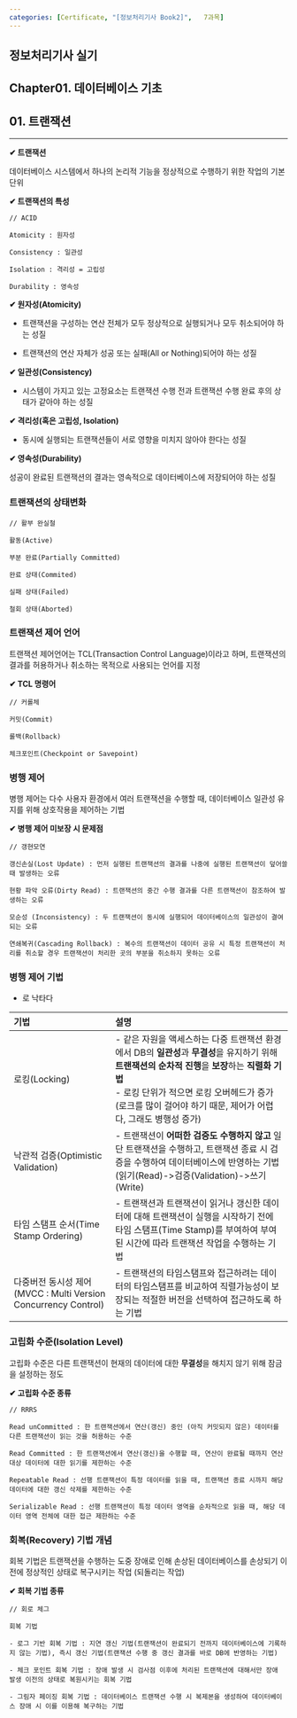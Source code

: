 ```yaml
---
categories: [Certificate, "[정보처리기사 Book2]",   7과목]
---
```

## 정보처리기사 실기

## Chapter01. 데이터베이스 기초

## 01. 트랜잭션

<hr>

**✔ 트랜잭션**

데이터베이스 시스템에서 하나의 논리적 기능을 정상적으로 수행하기 위한 작업의 기본단위

**✔ 트랜잭션의 특성**

```
// ACID

Atomicity : 원자성

Consistency : 일관성

Isolation : 격리성 = 고립성

Durability : 영속성
```

**✔ 원자성(Atomicity)**

- 트랜잭션을 구성하는 연산 전체가 모두 정상적으로 실행되거나 모두 취소되어야 하는 성질

- 트랜잭션의 연산 자체가 성공 또는 실패(All or Nothing)되어야 하는 성질

**✔ 일관성(Consistency)**

- 시스템이 가지고 있는 고정요소는 트랜잭션 수행 전과 트랜잭션 수행 완료 후의 상태가 같아야 하는 성질

**✔ 격리성(혹은 고립성, Isolation)**

- 동시에 실행되는 트랜잭션들이 서로 영향을 미치지 않아야 한다는 성질

**✔ 영속성(Durability)**

성공이 완료된 트랜잭션의 결과는 영속적으로 데이터베이스에 저장되어야 하는 성질

### 트랜잭션의 상태변화

```
// 활부 완실철

활동(Active)

부분 완료(Partially Committed)

완료 상태(Commited)

실패 상태(Failed)

철회 상태(Aborted)
```

### 트랜잭션 제어 언어

트랜잭션 제어언어는 TCL(Transaction Control Language)이라고 하며, 트랜잭션의 결과를 허용하거나 취소하는 목적으로 사용되는 언어를 지정

**✔ TCL 명령어**

```
// 커롤체

커밋(Commit)

롤백(Rollback)

체크포인트(Checkpoint or Savepoint)
```

### 병행 제어

병행 제어는 다수 사용자 환경에서 여러 트랜잭션을 수행할 때, 데이터베이스 일관성 유지를 위해 상호작용을 제어하는 기법

**✔ 병행 제어 미보장 시 문제점**

```
// 갱현모연

갱신손실(Lost Update) : 먼저 실행된 트랜잭션의 결과를 나중에 실행된 트랜잭션이 덮어쓸 때 발생하는 오류

현황 파악 오류(Dirty Read) : 트랜잭션의 중간 수행 결과를 다른 트랜잭션이 참조하여 발생하는 오류

모순성 (Inconsistency) : 두 트랜잭션이 동시에 실행되어 데이터베이스의 일관성이 결여되는 오류

연쇄복귀(Cascading Rollback) : 복수의 트랜잭션이 데이터 공유 시 특정 트랜잭션이 처리를 취소할 경우 트랜잭션이 처리한 곳의 부분을 취소하지 못하는 오류
```

### 병행 제어 기법

- 로 낙타다

|기법|설명|
|:--|:--|
|로킹(Locking)|- 같은 자원을 액세스하는 다중 트랜잭션 환경에서 DB의 **일관성**과 **무결성**을 유지하기 위해 **트랜잭션의 순차적 진행**을 **보장**하는 **직렬화 기법** <br> - 로킹 단위가 적으면 로킹 오버헤드가 증가(로크를 많이 걸어야 하기 때문, 제어가 어렵다, 그래도 병행성 증가)|
|낙관적 검증(Optimistic Validation)|- 트랜잭션이 **어떠한 검증도 수행하지 않고** 일단 트랜잭션을 수행하고, 트랜잭션 종료 시 검증을 수행하여 데이터베이스에 반영하는 기법(읽기(Read)->검증(Validation)->쓰기(Write)|
|타임 스탬프 순서(Time Stamp Ordering)|- 트랜잭션과 트랜잭션이 읽거나 갱신한 데이터에 대해 트랜잭션이 실행을 시작하기 전에 타임 스탬프(Time Stamp)를 부여하여 부여된 시간에 따라 트랜잭션 작업을 수행하는 기법|
|다중버전 동시성 제어(MVCC : Multi Version Concurrency Control)|- 트랜잭션의 타임스탬프와 접근하려는 데이터의 타임스탬프를 비교하여 직렬가능성이 보장되는 적절한 버전을 선택하여 접근하도록 하는 기법|

### 고립화 수준(Isolation Level)

고립화 수준은 다른 트랜잭션이 현재의 데이터에 대한 **무결성**을 해치지 않기 위해 잠금을 설정하는 정도

**✔ 고립화 수준 종류**

```
// RRRS

Read unCommitted : 한 트랜잭션에서 연산(갱신) 중인 (아직 커밋되지 않은) 데이터를 다른 트랜잭션이 읽는 것을 허용하는 수준

Read Committed : 한 트랜잭션에서 연산(갱신)을 수행할 때, 연산이 완료될 때까지 연산 대상 데이터에 대한 읽기를 제한하는 수준

Repeatable Read : 선행 트랜잭션이 특정 데이터를 읽을 때, 트랜잭션 종료 시까지 해당 데이터에 대한 갱신 삭제를 제한하는 수준

Serializable Read : 선행 트랜잭션이 특정 데이터 영역을 순차적으로 읽을 때, 해당 데이터 영역 전체에 대한 접근 제한하는 수준
```

### 회복(Recovery) 기법 개념

회복 기법은 트랜잭션을 수행하는 도중 장애로 인해 손상된 데이터베이스를 손상되기 이전에 정상적인 상태로 복구시키는 작업 (되돌리는 작업)

**✔ 회복 기법 종류**

```
// 회로 체그

회복 기법

- 로그 기반 회복 기법 : 지연 갱신 기법(트랜잭션이 완료되기 전까지 데이터베이스에 기록하지 않는 기법), 즉시 갱신 기법(트랜잭션 수행 중 갱신 결과를 바로 DB에 반영하는 기법)

- 체크 포인트 회복 기법 : 장애 발생 시 검사점 이후에 처리된 트랜잭션에 대해서만 장애 발생 이전의 상태로 복원시키는 회복 기법

- 그림자 페이징 회복 기법 : 데이터베이스 트랜잭션 수행 시 복제본을 생성하여 데이터베이스 장애 시 이를 이용해 복구하는 기법
```
